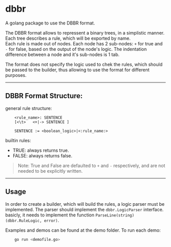 # dbbr

A golang package to use the DBBR format.

The DBBR format allows to repressent a binary trees, in a simplistic manner.  
Each tree describes a rule, which will be exported by name.  
Each rule is made out of nodes. Each node has 2 sub-nodes: `+` for true and `-` for false, 
based on the output of the node's logic.
The indentation difference between a node and it's sub-nodes is 1 tab.

The format does not specify the logic used to chek the rules, which should be passed to 
the builder, thus allowing to use the format for different purposes.  

---

## DBBR Format Structure:

general rule structure:

```
	<rule_name>: SENTENCE
	[<\t>	<+|-> SENTENCE ]

	SENTENCE := <boolean_logic>|<:rule_name:>
```

builtin rules:
- TRUE: always returns true.
- FALSE: always returns false.

> Note: True and False are defaulted to `+` and `-` respectively, and are not needed to 
be explicitly written.

---

## Usage

In order to create a builder, which will build the rules, a logic parser must be 
implemented. The parser should implement the `dbbr.LogicParser` interface. 
basicly, it needs to implement the function `ParseLine(string) (dbbr.RuleLogic, error)`. 

Examples and demos can be found at the demo folder.
To run each demo:

```bash
	go run <demofile.go>
```

